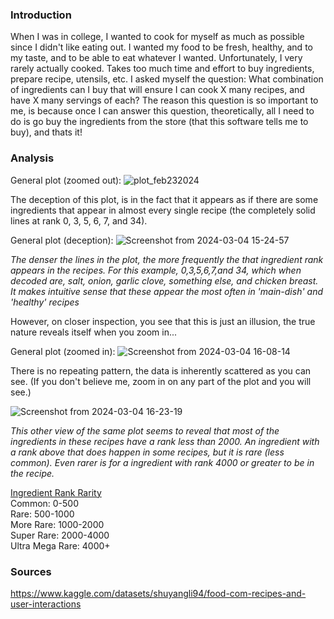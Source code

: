 ### Introduction
When I was in college, I wanted to cook for myself as much as possible since I didn't like eating out. I wanted my food to be fresh, healthy, and to my taste, and to be able to eat whatever I wanted. Unfortunately, I very rarely actually cooked. Takes too much time and effort to buy ingredients, prepare recipe, utensils, etc. I asked myself the question: What combination of ingredients can I buy that will ensure I can cook X many recipes,  and have X many servings of each? The reason this question is so important to me, is because once I can answer this question, theoretically, all I need to do is go buy the ingredients from the store (that this software tells me to buy), and thats it!

### Analysis
General plot (zoomed out):
![plot_feb232024](https://github.com/visnjicm/ingredients-data-science/assets/126916558/3a3c6575-9a9d-4349-9015-0a4243c1908c)

The deception of this plot, is in the fact that it appears as if there are some ingredients that appear in almost every single recipe (the completely solid lines at rank 0, 3, 5, 6, 7, and 34).

General plot (deception):
![Screenshot from 2024-03-04 15-24-57](https://github.com/visnjicm/ingredients-data-science/assets/126916558/542e2d18-650b-4002-9bee-b52f7af99052)

*The denser the lines in the plot, the more frequently the that ingredient rank appears in the recipes. For this example, 0,3,5,6,7,and 34, which when decoded are, salt, onion, garlic clove, something else, and chicken breast. It makes intuitive sense that these appear the most often in 'main-dish' and 'healthy' recipes*

However, on closer inspection, you see that this is just an illusion, the true nature reveals itself when you zoom in...

General plot (zoomed in):
![Screenshot from 2024-03-04 16-08-14](https://github.com/visnjicm/ingredients-data-science/assets/126916558/32de9d9b-ae8e-495f-90b9-ee17f467bd78)

There is no repeating pattern, the data is inherently scattered as you can see. (If you don't believe me, zoom in on any part of the plot and you will see.)


![Screenshot from 2024-03-04 16-23-19](https://github.com/visnjicm/ingredients-data-science/assets/126916558/079c4ddf-5483-47ee-82da-e6399e304648)

*This other view of the same plot seems to reveal that most of the ingredients in these recipes have a rank less than 2000. An ingredient with a rank above that does happen in some recipes, but it is rare (less common). Even rarer is for a ingredient with rank 4000 or greater to be in the recipe.*

<ins>Ingredient Rank Rarity</ins><br> 
Common: 0-500 <br>
Rare: 500-1000<br>
More Rare: 1000-2000<br>
Super Rare: 2000-4000<br>
Ultra Mega Rare: 4000+<br>


### Sources

https://www.kaggle.com/datasets/shuyangli94/food-com-recipes-and-user-interactions




